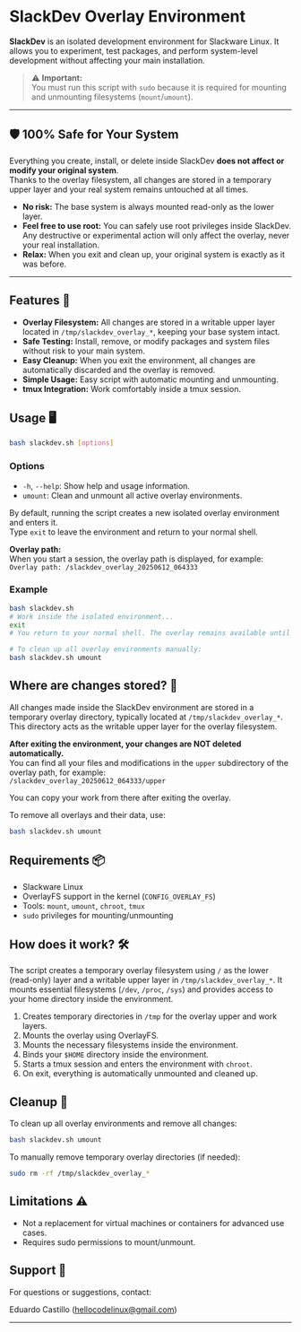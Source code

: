 # SlackDev Overlay Environment

**SlackDev** is an isolated development environment for Slackware Linux. It allows you to experiment, test packages, and perform system-level development without affecting your main installation.

> ⚠️ **Important:**  
> You must run this script with `sudo` because it is required for mounting and unmounting filesystems (`mount`/`umount`).

---

## 🛡️ 100% Safe for Your System

Everything you create, install, or delete inside SlackDev **does not affect or modify your original system**.  
Thanks to the overlay filesystem, all changes are stored in a temporary upper layer and your real system remains untouched at all times.

- **No risk:** The base system is always mounted read-only as the lower layer.
- **Feel free to use root:** You can safely use root privileges inside SlackDev. Any destructive or experimental action will only affect the overlay, never your real installation.
- **Relax:** When you exit and clean up, your original system is exactly as it was before.

---

## Features 🚀

- **Overlay Filesystem:** All changes are stored in a writable upper layer located in `/tmp/slackdev_overlay_*`, keeping your base system intact.
- **Safe Testing:** Install, remove, or modify packages and system files without risk to your main system.
- **Easy Cleanup:** When you exit the environment, all changes are automatically discarded and the overlay is removed.
- **Simple Usage:** Easy script with automatic mounting and unmounting.
- **tmux Integration:** Work comfortably inside a tmux session.

## Usage 🖥️

```bash
bash slackdev.sh [options]
```

### Options

- `-h`, `--help`: Show help and usage information.
- `umount`: Clean and unmount all active overlay environments.

By default, running the script creates a new isolated overlay environment and enters it.  
Type `exit` to leave the environment and return to your normal shell.

**Overlay path:**  
When you start a session, the overlay path is displayed, for example:  
`Overlay path: /slackdev_overlay_20250612_064333`

### Example

```bash
bash slackdev.sh
# Work inside the isolated environment...
exit
# You return to your normal shell. The overlay remains available until you unmount it.

# To clean up all overlay environments manually:
bash slackdev.sh umount
```

## Where are changes stored? 💾

All changes made inside the SlackDev environment are stored in a temporary overlay directory, typically located at `/tmp/slackdev_overlay_*`.  
This directory acts as the writable upper layer for the overlay filesystem.

**After exiting the environment, your changes are NOT deleted automatically.**  
You can find all your files and modifications in the `upper` subdirectory of the overlay path, for example:  
`/slackdev_overlay_20250612_064333/upper`

You can copy your work from there after exiting the overlay.

To remove all overlays and their data, use:
```bash
bash slackdev.sh umount
```

## Requirements 📦

- Slackware Linux
- OverlayFS support in the kernel (`CONFIG_OVERLAY_FS`)
- Tools: `mount`, `umount`, `chroot`, `tmux`
- `sudo` privileges for mounting/unmounting

## How does it work? 🛠️

The script creates a temporary overlay filesystem using `/` as the lower (read-only) layer and a writable upper layer in `/tmp/slackdev_overlay_*`. It mounts essential filesystems (`/dev`, `/proc`, `/sys`) and provides access to your home directory inside the environment.

1. Creates temporary directories in `/tmp` for the overlay upper and work layers.
2. Mounts the overlay using OverlayFS.
3. Mounts the necessary filesystems inside the environment.
4. Binds your `$HOME` directory inside the environment.
5. Starts a tmux session and enters the environment with `chroot`.
6. On exit, everything is automatically unmounted and cleaned up.

## Cleanup 🧹

To clean up all overlay environments and remove all changes:

```bash
bash slackdev.sh umount
```

To manually remove temporary overlay directories (if needed):

```bash
sudo rm -rf /tmp/slackdev_overlay_*
```

## Limitations ⚠️

- Not a replacement for virtual machines or containers for advanced use cases.
- Requires sudo permissions to mount/unmount.

## Support 💬

For questions or suggestions, contact:

Eduardo Castillo (<hellocodelinux@gmail.com>)

---

